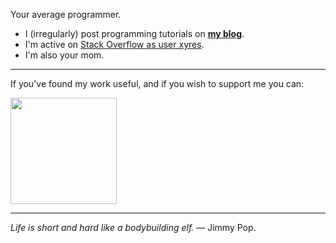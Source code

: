 Your average programmer.

 - I (irregularly) post programming tutorials on [**my blog**][2].
 - I'm active on [Stack Overflow as user xyres][3].
 - I'm also your mom.

---

If you've found my work useful, and if you wish to support me you can:

<a href="https://www.buymeacoffee.com/bhch">
    <img src="https://www.buymeacoffee.com/assets/img/guidelines/download-assets-sm-2.svg" width="170">
</a>


---

*Life is short and hard like a bodybuilding elf.* &mdash; Jimmy Pop.

[1]: https://www.butterdomains.com/?utm_source=github
[2]: https://bhch.github.io
[3]: https://stackoverflow.com/users/1925257/xyres
